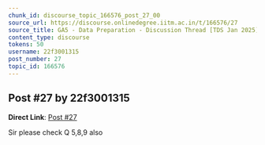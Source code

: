 ```yaml
---
chunk_id: discourse_topic_166576_post_27_00
source_url: https://discourse.onlinedegree.iitm.ac.in/t/166576/27
source_title: GA5 - Data Preparation - Discussion Thread [TDS Jan 2025]
content_type: discourse
tokens: 50
username: 22f3001315
post_number: 27
topic_id: 166576
---
```


## Post #27 by 22f3001315

**Direct Link**: [Post #27](https://discourse.onlinedegree.iitm.ac.in/t/166576/27)

Sir please check Q 5,8,9 also
